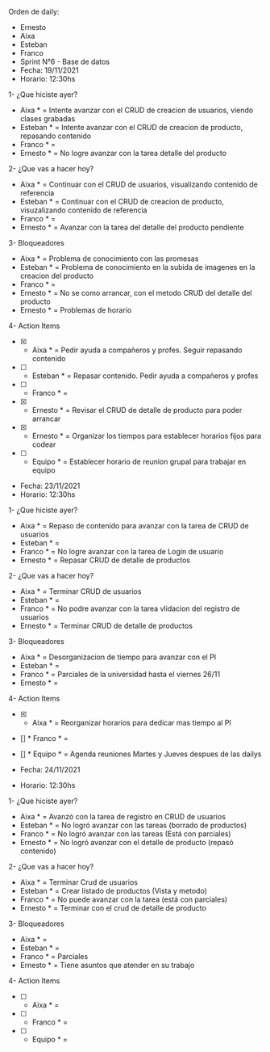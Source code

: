 Orden de daily: 
- Ernesto
- Aixa
- Esteban
- Franco
- Sprint N°6 - Base de datos
- Fecha: 19/11/2021 
- Horario: 12:30hs


1- ¿Que hiciste ayer?
* Aixa * = Intente avanzar con el CRUD de creacion de usuarios, viendo clases grabadas
* Esteban * = Intente avanzar con el CRUD de creacion de producto, repasando contenido
* Franco * = 
* Ernesto * = No logre avanzar con la tarea detalle del producto

2- ¿Que vas a hacer hoy?
* Aixa * = Continuar con el CRUD de usuarios, visualizando contenido de referencia
* Esteban * = Continuar con el CRUD de creacion de producto, visuzalizando contenido de referencia
* Franco * = 
* Ernesto * = Avanzar con la tarea del detalle del producto pendiente

3- Bloqueadores
* Aixa * = Problema de conocimiento con las promesas
* Esteban * = Problema de conocimiento en la subida de imagenes en la creacion del producto
* Franco * = 
* Ernesto * = No se como arrancar, con el metodo CRUD del detalle del producto
* Ernesto * = Problemas de horario

4- Action Items
- [X] * Aixa * = Pedir ayuda a compañeros y profes. Seguir repasando contenido
- [ ] * Esteban * = Repasar contenido. Pedir ayuda a compañeros y profes
- [ ] * Franco * = 
- [X] * Ernesto * = Revisar el CRUD de detalle de producto para poder arrancar
- [X] * Ernesto * = Organizar los tiempos para establecer horarios fijos para codear
- [ ] * Equipo * = Establecer horario de reunion grupal para trabajar en equipo

- Fecha: 23/11/2021 
- Horario: 12:30hs


1- ¿Que hiciste ayer?
* Aixa * = Repaso de contenido para avanzar con la tarea de CRUD de usuarios
* Esteban * = 
* Franco * = No logre avanzar con la tarea de Login de usuario
* Ernesto * = Repasar CRUD de detalle de productos

2- ¿Que vas a hacer hoy?
* Aixa * = Terminar CRUD de usuarios
* Esteban * = 
* Franco * = No podre avanzar con la tarea vlidacion del registro de usuarios
* Ernesto * = Terminar CRUD de detalle de productos

3- Bloqueadores
* Aixa * = Desorganizacion de tiempo para avanzar con el PI
* Esteban * = 
* Franco * = Parciales de la universidad hasta el viernes 26/11
* Ernesto * = 

4- Action Items
- [X] * Aixa * = Reorganizar horarios para dedicar mas tiempo al PI
- [] * Franco * = 
- [] * Equipo * = Agenda reuniones Martes y Jueves despues de las dailys


- Fecha: 24/11/2021
- Horario: 12:30hs


1- ¿Que hiciste ayer?
* Aixa * = Avanzó con la tarea de registro en CRUD de usuarios
* Esteban * = No logró avanzar con las tareas (borrado de productos)
* Franco * = No logró avanzar con las tareas (Está con parciales)
* Ernesto * = No logró avanzar con el detalle de producto (repasó contenido)

2- ¿Que vas a hacer hoy?
* Aixa * = Terminar Crud de usuarios
* Esteban * = Crear listado de productos (Vista y metodo)
* Franco * = No puede avanzar con la tarea (está con parciales)
* Ernesto * = Terminar con el crud de detalle de producto

3- Bloqueadores
* Aixa * = 
* Esteban * = 
* Franco * = Parciales
* Ernesto * = Tiene asuntos que atender en su trabajo

4- Action Items
- [ ] * Aixa * = 
- [ ] * Franco * = 
- [ ] * Equipo * = 

